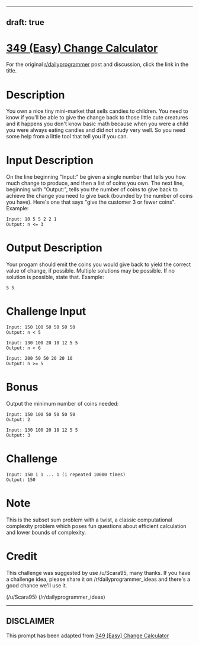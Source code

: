 ---
draft: true
----

# [349 (Easy) Change Calculator](https://www.reddit.com/r/dailyprogrammer/comments/7ttiq5/20180129_challenge_349_easy_change_calculator/)

For the original [r/dailyprogrammer](https://www.reddit.com/r/dailyprogrammer/) post and discussion, click the link in the title.

# Description
You own a nice tiny mini-market that sells candies to children. You need to know if you'll be able to give the change back to those little cute creatures and it happens you don't know basic math because when you were a child you were always eating candies and did not study very well. So you need some help from a little tool that tell you if you can.

# Input Description
On the line beginning "Input:" be given a single number that tells you how much change to produce, and then a list of coins you own. The next line, beginning with "Output:", tells you the number of coins to give back to achieve the change you need to give back (bounded by the number of coins you have). Here's one that says "give the customer 3 or fewer coins". Example:


```
Input: 10 5 5 2 2 1
Output: n <= 3
```
# Output Description
Your progam should emit the coins you would give back to yield the correct value of change, if possible. Multiple solutions may be possible. If no solution is possible, state that. Example:


```
5 5
```
# Challenge Input

```
Input: 150 100 50 50 50 50 
Output: n < 5

Input: 130 100 20 18 12 5 5 
Output: n < 6

Input: 200 50 50 20 20 10 
Output: n >= 5
```
# Bonus
Output the minimum number of coins needed:


```
Input: 150 100 50 50 50 50 
Output: 2

Input: 130 100 20 18 12 5 5 
Output: 3
```
# Challenge

```
Input: 150 1 1 ... 1 (1 repeated 10000 times) 
Output: 150
```
# Note
This is the subset sum problem with a twist, a classic computational complexity problem which poses fun questions about efficient calculation and lower bounds of complexity.

# Credit
This challenge was suggested by use /u/Scara95, many thanks. If you have a challenge idea, please share it on /r/dailyprogrammer_ideas and there's a good chance we'll use it.

(/u/Scara95)
(/r/dailyprogrammer_ideas)

----
## **DISCLAIMER**
This prompt has been adapted from [349 [Easy] Change Calculator](https://www.reddit.com/r/dailyprogrammer/comments/7ttiq5/20180129_challenge_349_easy_change_calculator/
)
